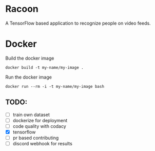 # Racoon

A TensorFlow based application to recognize people on video feeds.

# Docker
Build the docker image

`docker build -t my-name/my-image .`

Run the docker image

`docker run --rm -i -t my-name/my-image bash`

## TODO:
- [ ] train own dataset
- [ ] dockerize for deployment
- [ ] code quality with codacy
- [x] tensorflow
- [ ] pr based contributing
- [ ] discord webhook for results
